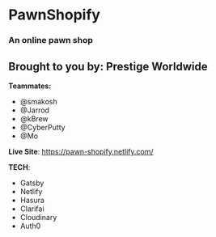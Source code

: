# PawnShopify
### An online pawn shop
**Brought to you by:** Prestige Worldwide
---
**Teammates:**
  - @smakosh
  - @Jarrod
  - @kBrew
  - @CyberPutty
  - @Mo

**Live Site**: https://pawn-shopify.netlify.com/

**TECH**:
- Gatsby
- Netlify
- Hasura
- Clarifai
- Cloudinary
- Auth0
 
